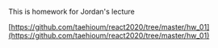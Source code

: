 This is homework for Jordan's lecture

[https://github.com/taehioum/react2020/tree/master/hw_01](https://github.com/taehioum/react2020/tree/master/hw_01)